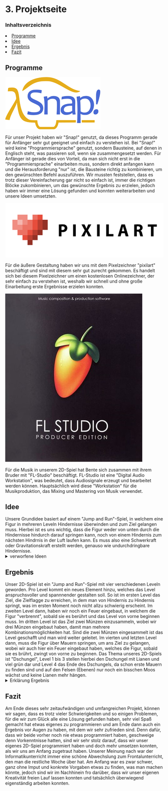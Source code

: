 <h1 id="Projektseite">

<h1 id="kapitel3">3. Projektseite</h1>
  
### Inhaltsverzeichnis
<li><a href="#kapitel3.1">Programme</a></h2></li>
<li><a href="#kapitel3.2">Idee</a></h2></li>
<li><a href="#kapitel3.3">Ergebnis</a></h2></li>
<li><a href="#kapitel3.4">Fazit</a></h2></li>
  
<h2 id="kapitel3.1">Programme</h2>

![logo snap](Bilder/logo_snap.png "Logo Snap")

Für unser Projekt haben wir "Snap!" genutzt, da dieses Programm gerade für Anfänger sehr gut geeignet und einfach zu verstehen ist. Bei "Snap!" wird keine "Programmiersprache" genutzt, sondern Bausteine, auf denen in Englisch steht, was passieren soll, wenn sie zusammengesetzt werden. Für Anfänger ist gerade dies von Vorteil, da man sich nicht erst in die "Programmiersprache" einarbeiten muss, sondern direkt anfangen kann und die Herausforderung "nur" ist, die Bausteine richtig zu kombinieren, um den gewünschten Befehl auszuführen. Wir mussten feststellen, dass es trotz dieser Vereinfacherung gar nicht so einfach ist, immer die richtigen Blöcke zukombinieren, um das gewünschte Ergebnis zu erzielen, jedoch haben wir immer eine Lösung gefunden und konnten weiterarbeiten und unsere Ideen umsetzten.


![logo pixilart](Bilder/logo_pixilart.webp "Logo Pixilart")

Für die äußere Gestaltung haben wir uns mit dem Pixelzeichner "pixilart" beschäftigt und sind mit diesem sehr gut zurecht gekommen. Es handelt sich bei diesem Pixelzeichner um einen kostenlosen Onlinezeichner, der sehr einfach zu verstehen ist, weshalb wir schnell und ohne große Einarbeitung erste Ergebnisse erzielen konnten.

![logo FL-Studio](Bilder/FL_Studio_Logo.jpg "Logo FL-Studio")

Für die Musik in unserem 2D-Spiel hat Bente sich zusammen mit ihrem Bruder mit "FL-Studio" beschäftigt. FL-Studio ist eine "Digital Audio Workstation", was bedeutet, dass Audiosignale erzeugt und bearbeitet werden können. Hauptsächlich wird diese "Workstation" für die Musikproduktion, das Mixing und Mastering von Musik verwendet.

<h2 id="kapitel3.2">Idee</h2>
Unsere Grundidee basiert auf einem "Jump and Run"-Spiel, in welchem eine Figur in mehreren Leveln Hindernisse überwinden und zum Ziel gelangen muss. Hierbei ist es uns wichtig, dass die Figur weder von unten durch die Hindernisse hindurch darauf springen kann, noch von einem Hindernis zum nächsten Hindrnis in der Luft laufen kann. Es muss also eine Schwerkraft oder Gravitationskraft erstellt werden, genauso wie undurchdringbare Hindernisse.

<details id="Link"><summary>verworfene Ideen</summary>
  
- 2D-Spiel: Labyrinth -> Tierpaare müssen sich gegenseitig finden 

- 2D-Spiel: Irrgarten -> farbige Kugel müssen durch ein Wirrwarr von Wegen den richtigen Weg in das Rohr ihrer eigenen Farbe finden
</details>

<h2 id="kapitel3.3">Ergebnis</h2>
Unser 2D-Spiel ist ein "Jump and Run"-Spiel mit vier verschiedenen Leveln geworden. Pro Level kommt ein neues Element hinzu, welches das Level anspruchsvoller und spannnender gestalten soll.
So ist im ersten Level das Ziel, die Zielflagge zu erreichen, in dem man von Hindernis zu Hindernis springt, was im ersten Moment noch nicht allzu schwierig erscheint. Im zweiten Level dann, haben wir noch ein Feuer eingebaut, in welchem die Figur "verbrennt", sobald sie es berührt und das Level von vorne beginnen muss. Im dritten Level ist das Ziel zwei Münzen einzusammeln, wobei wir drei Münzen eingebaut haben, damit man mehrere Kombinationsmöglichkeiten hat. Sind die zwei Münzen eingesammelt ist das Level geschafft und man wird weiter geleitet. Im vierten und letzten Level dann, muss die Figur über Mauern springen, um ans Ziel zu gelangen, wobei wir auch hier ein Feuer eingebaut haben, welches die Figur, sobald sie es brührt, zwingt von vorne zu beginnen.
Das Thema unseres 2D-Spiels ist "Dschungel", Level 1 bis 3 stellen hierbei den Dschungel mit Lianen und viel grün dar und Level 4 das Ende des Dschungels, da schon erste Mauern zu finden sind und auf den Felsen (Ebenen) nur noch ein bisschen Moos wächst und keine Lianen mehr hängen.

<details id="Link"><summary>Erklärung Ergebnis</summary>

<details id="Link"><summary>Erklärung Figur</summary>

Unsere Figur bewegt sich, indem man sie mit den Tasten "a, d, w" steuert. Mit der "d"-Taste geht die Figur nach vorne, mit der "a"-Taste wieder zurück und druckt man die "w"-Taste, springt unsere Figur. Am Anfang jedes Levels muss man die "Leertaste" drücken, damit sich die Figur auf ihre festgelegte Startposition begibt, welche sich bei x: -206 y:-122 befindet.

![Figur](Bilder/Bewegungen_der_Figur.png "Figur")
</details>

<details id="Link"><summary>Erklärung Musik</summary>

![Musik](Bilder/Programmierung_Musik.png "Musik")
</details>

<details id="Link"><summary>Erklärung allgemeine Befehle</summary>

![allgemeine Befehle](Bilder/Programmierung_allgemeiner_Befehle.png "allgemeine Befehle")
</details>

<details id="Link"><summary>Erklärung Level 1</summary>

![Level 1](Bilder/Programmierung_Level1_I.png "Level 1")

![Level 1](Bilder/Programmierung_Level1_II.png "Level 1")
</details>

<details id="Link"><summary>Erklärung Level 2</summary>

![Level 2](Bilder/Programmierung_Level2_I.png "Level 2")

![Level 2](Bilder/Programmierung_Level2_II.png "Level 2")
</details>

<details id="Link"><summary>Erklärung Level 3</summary>

![Level 3](Bilder/Programmierung_Level3_I.png "Level 3")

![Level 3](Bilder/Programmierung_Level3_II.png "Level 3")

![Münzen](Bilder/Programmierung_Münzen.png "Münzen")
</details>

<details id="Link"><summary>Erklärung Level 4</summary>

![Level 4](Bilder/Programmierung_Level4_I.png "Level 4")

![Level 4](Bilder/Programmierung_Level4_II.png "Level 4")
</details>
</details>

<h2 id="kapitel3.4">Fazit</h2>
Am Ende dieses sehr zeitaufwändigen und umfangreichen Projekt, können wir sagen, dass es trotz vieler Schwierigkeiten und so einigen Problemen, für die wir zum Glück alle eine Lösung gefunden haben, sehr viel Spaß gemacht hat etwas eigenes zu programmieren und am Ende dann auch ein Ergebnis vor Augen zu haben, mit dem wir sehr zufrieden sind. Denn dafür, dass wir beide vorher noch nie etwas programmiert haben, geschweige denn Vorkenntnisse hatten, sind wir sehr stolz darauf, dass wir unser eigenes 2D-Spiel programmiert haben und doch mehr umsetzen konnten, als wir uns am Anfang zugetraut haben.
Unserer Meinung nach war der Informatikunterricht immer eine schöne Abwechslung zum Frontalunterricht, den man die restliche Woche über hat. Am Anfang war es zwar schwer, ganz ohne Imput und konkrete Vorgaben etwas zu finden, was man machen könnte, jedoch sind wir im Nachhinein fro darüber, dass wir unser eigenen Kreativität freien Lauf lassen konnten und tatsächlich überwiegend eigenständig arbeiten konnten. 
